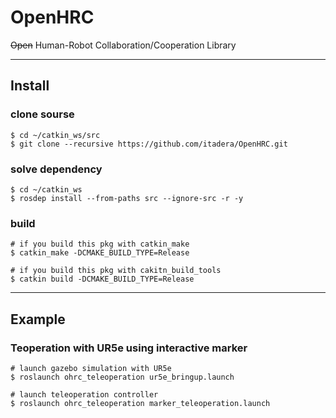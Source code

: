 # OpenHRC
~~Open~~ Human-Robot Collaboration/Cooperation Library

---
## Install
### clone sourse
```
$ cd ~/catkin_ws/src
$ git clone --recursive https://github.com/itadera/OpenHRC.git 
```

### solve dependency
```
$ cd ~/catkin_ws
$ rosdep install --from-paths src --ignore-src -r -y
```

### build
```
# if you build this pkg with catkin_make
$ catkin_make -DCMAKE_BUILD_TYPE=Release

# if you build this pkg with cakitn_build_tools
$ catkin build -DCMAKE_BUILD_TYPE=Release
```


---
## Example

### Teoperation with UR5e using interactive marker
```
# launch gazebo simulation with UR5e
$ roslaunch ohrc_teleoperation ur5e_bringup.launch

# launch teleoperation controller
$ roslaunch ohrc_teleoperation marker_teleoperation.launch
```

